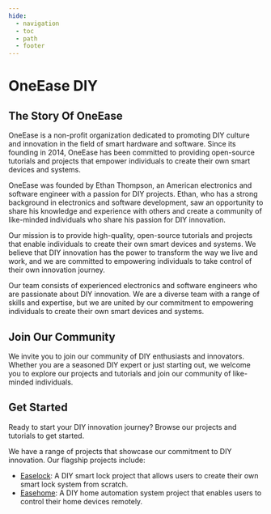 ```yaml
---
hide:
  - navigation
  - toc
  - path
  - footer
---
```


# OneEase DIY 

## The Story Of  OneEase

OneEase is a non-profit organization dedicated to promoting DIY culture and innovation in the field
of smart hardware and software. Since its founding in 2014, OneEase has been committed to providing
open-source tutorials and projects that empower individuals to create their own smart devices and
systems.

OneEase was founded by Ethan Thompson, an American electronics and software engineer with a passion
for DIY projects. Ethan, who has a strong background in electronics and software development, saw an
opportunity to share his knowledge and experience with others and create a community of
like-minded individuals who share his passion for DIY innovation.

Our mission is to provide high-quality, open-source tutorials and projects that enable
individuals to create their own smart devices and systems. We believe that DIY innovation has
the power to transform the way we live and work, and we are committed to empowering individuals
to take control of their own innovation journey.

Our team consists of experienced electronics and software engineers who are passionate about DIY
innovation. We are a diverse team with a range of skills and expertise, but we are united by our
commitment to empowering individuals to create their own smart devices and systems.

## Join Our Community

We invite you to join our community of DIY enthusiasts and innovators. Whether you are a
seasoned DIY expert or just starting out, we welcome you to explore our projects and tutorials
and join our community of like-minded individuals.


## Get Started

Ready to start your DIY innovation journey? Browse our projects and tutorials to get started.

We have a range of projects that showcase our commitment to DIY innovation. Our flagship
projects include:

* [Easelock](/easelock): A DIY smart lock project that allows users to create their own smart lock system from
scratch.
* [Easehome](/easehome): A DIY home automation system project that enables users to control their home devices
remotely.




